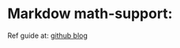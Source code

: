 # Markdow math-support:

Ref guide at: [github blog][1]

[1]: <https://github.blog/2022-05-19-math-support-in-markdown/> "github blog"
